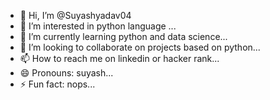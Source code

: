 - 👋 Hi, I’m @Suyashyadav04
- 👀 I’m interested in python language ...
- 🌱 I’m currently learning python and data science...
- 💞️ I’m looking to collaborate on projects based on python...
- 📫 How to reach me on linkedin or hacker rank...
- 😄 Pronouns: suyash...
- ⚡ Fun fact: nops...

<!---
Suyashyadav04/Suyashyadav04 is a ✨ special ✨ repository because its `README.md` (this file) appears on your GitHub profile.
You can click the Preview link to take a look at your changes.
--->
